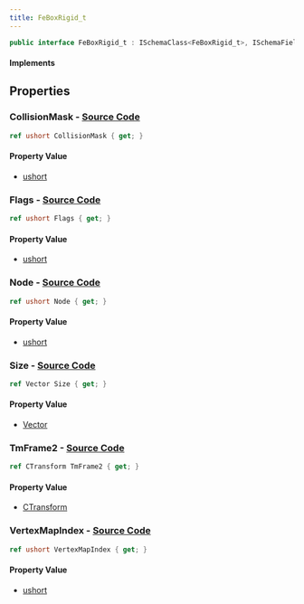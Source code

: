 ```yaml
---
title: FeBoxRigid_t
---
```


```csharp
public interface FeBoxRigid_t : ISchemaClass<FeBoxRigid_t>, ISchemaField, ISchemaClass, INativeHandle
```

#### Implements

## Properties

### **CollisionMask** - [Source Code](https://github.com/swiftly-solution/swiftlys2/blob/main/managed/src/SwiftlyS2.Generated/Schemas/Interfaces/FeBoxRigid_t.cs#L20)

```csharp
ref ushort CollisionMask { get; }
```

#### Property Value

- [ushort](https://learn.microsoft.com/dotnet/api/system.uint16)

### **Flags** - [Source Code](https://github.com/swiftly-solution/swiftlys2/blob/main/managed/src/SwiftlyS2.Generated/Schemas/Interfaces/FeBoxRigid_t.cs#L26)

```csharp
ref ushort Flags { get; }
```

#### Property Value

- [ushort](https://learn.microsoft.com/dotnet/api/system.uint16)

### **Node** - [Source Code](https://github.com/swiftly-solution/swiftlys2/blob/main/managed/src/SwiftlyS2.Generated/Schemas/Interfaces/FeBoxRigid_t.cs#L18)

```csharp
ref ushort Node { get; }
```

#### Property Value

- [ushort](https://learn.microsoft.com/dotnet/api/system.uint16)

### **Size** - [Source Code](https://github.com/swiftly-solution/swiftlys2/blob/main/managed/src/SwiftlyS2.Generated/Schemas/Interfaces/FeBoxRigid_t.cs#L22)

```csharp
ref Vector Size { get; }
```

#### Property Value

- [Vector](/docs/api/shared/natives/vector)

### **TmFrame2** - [Source Code](https://github.com/swiftly-solution/swiftlys2/blob/main/managed/src/SwiftlyS2.Generated/Schemas/Interfaces/FeBoxRigid_t.cs#L16)

```csharp
ref CTransform TmFrame2 { get; }
```

#### Property Value

- [CTransform](/docs/api/shared/natives/ctransform)

### **VertexMapIndex** - [Source Code](https://github.com/swiftly-solution/swiftlys2/blob/main/managed/src/SwiftlyS2.Generated/Schemas/Interfaces/FeBoxRigid_t.cs#L24)

```csharp
ref ushort VertexMapIndex { get; }
```

#### Property Value

- [ushort](https://learn.microsoft.com/dotnet/api/system.uint16)

